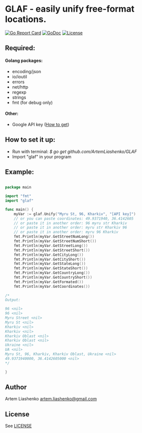 # GLAF - easily unify free-format locations. #

[![Go Report Card](https://goreportcard.com/badge/github.com/ArtemLiashenko/GLAF)](https://goreportcard.com/report/github.com/ArtemLiashenko/GLAF) 
[![GoDoc](https://godoc.org/github.com/ArtemLiashenko/GLAF?status.svg)](https://godoc.org/github.com/ArtemLiashenko/GLAF)
[![License](https://img.shields.io/aur/license/yaourt.svg)](https://github.com/ArtemLiashenko/GLAF/blob/master/LICENSE)

## Required: ##

#### Golang packages: ####
* encoding/json
* io/ioutil
* errors
* net/http
* regexp
* strings
* fmt (for debug only)

#### Other: ####
* Google API key ([How to get](https://developers.google.com/maps/documentation/geocoding/get-api-key))

## How to set it up: ##
* Run with terminal: *$ go get github.com/ArtemLiashenko/GLAF*
* Import "glaf" in your program

## Example: ##


```go

package main

import "fmt"
import "glaf"

func main() {
	myVar := glaf.Unify("Myru St, 96, Kharkiv", "[API key]")
	// or you can paste coordinates: 49.9371940, 36.4142605
	// or paste it in another order: 96 myru str Kharkiv
	// or paste it in another order: myru str Kharkiv 96
	// or paste it in another order: myru 96 Kharkiv
	fmt.Println(myVar.GetStreetNumLong())
	fmt.Println(myVar.GetStreetNumShort())
	fmt.Println(myVar.GetStreetLong())
	fmt.Println(myVar.GetStreetShort())
	fmt.Println(myVar.GetCityLong())
	fmt.Println(myVar.GetCityShort())
	fmt.Println(myVar.GetStateLong())
	fmt.Println(myVar.GetStateShort())
	fmt.Println(myVar.GetCountryLong())
	fmt.Println(myVar.GetCountryShort())
	fmt.Println(myVar.GetFormated())
	fmt.Println(myVar.GetСoordinates())
	
/*
Output:

96 <nil>
96 <nil>
Myru Street <nil>
Myru St <nil>
Kharkiv <nil>
Kharkiv <nil>
Kharkiv Oblast <nil>
Kharkiv Oblast <nil>
Ukraine <nil>
UA <nil>
Myru St, 96, Kharkiv, Kharkiv Oblast, Ukraine <nil>
49.9371940000, 36.4142605000 <nil>
*/	

}
```


## Author ##
Artem Liashenko <artem.liashenko@gmail.com>

## License ##
See [LICENSE](https://github.com/ArtemLiashenko/GLAF/blob/master/LICENSE)
